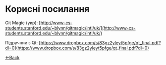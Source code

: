 # Корисні посилання

Git Magiс (укр): [http://www-cs-students.stanford.edu/~blynn/gitmagic/intl/uk/](http://www-cs-students.stanford.edu/~blynn/gitmagic/intl/uk/)


Підручник з Qt: [https://www.dropbox.com/s/83gz2yleyt5pfge/qt_final.pdf?dl=0](https://www.dropbox.com/s/83gz2yleyt5pfge/qt_final.pdf?dl=0)


[<-Back](index)
